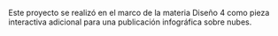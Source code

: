 Este proyecto se realizó en el marco de la materia Diseño 4 como pieza interactiva adicional para una publicación infográfica sobre nubes.
